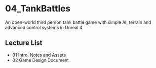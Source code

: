 # 04_TankBattles
An open-world third person tank battle game with simple AI, terrain and advanced control systems in Unreal 4


## Lecture List

* 01 Intro, Notes and Assets
* 02 Game Design Document
